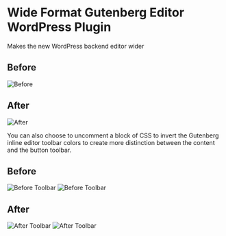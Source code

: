 # Wide Format Gutenberg Editor WordPress Plugin
Makes the new WordPress backend editor wider

## Before
![Before](https://hazzardlabs.com/github_images/before_1.jpg)

## After
![After](https://hazzardlabs.com/github_images/after1.jpg)

You can also choose to uncomment a block of CSS to invert the Gutenberg inline editor toolbar colors to create more distinction between the content and the button toolbar.
## Before
![Before Toolbar](https://hazzardlabs.com/github_images/before_toolbar_1.jpg) ![Before Toolbar](https://hazzardlabs.com/github_images/before_toolbar_2.jpg)

## After

![After Toolbar](https://hazzardlabs.com/github_images/after_toolbar_1.jpg) ![After Toolbar](https://hazzardlabs.com/github_images/after_toolbar_2.jpg)
